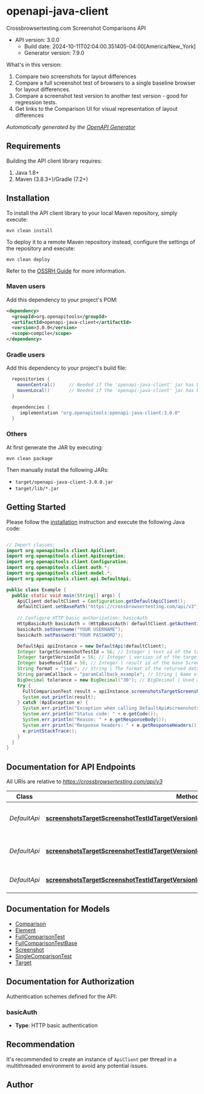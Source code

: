 # openapi-java-client

Crossbrowsertesting.com Screenshot Comparisons API
- API version: 3.0.0
  - Build date: 2024-10-11T02:04:00.351405-04:00[America/New_York]
  - Generator version: 7.9.0

What's in this version: 
 1. Compare two screenshots for layout differences 
 2. Compare a full screenshot test of browsers to a single baseline browser for layout differences. 
 3. Compare a screenshot test version to another test version - good for regression tests. 
 4. Get links to the Comparison UI for visual representation of layout differences


*Automatically generated by the [OpenAPI Generator](https://openapi-generator.tech)*


## Requirements

Building the API client library requires:
1. Java 1.8+
2. Maven (3.8.3+)/Gradle (7.2+)

## Installation

To install the API client library to your local Maven repository, simply execute:

```shell
mvn clean install
```

To deploy it to a remote Maven repository instead, configure the settings of the repository and execute:

```shell
mvn clean deploy
```

Refer to the [OSSRH Guide](http://central.sonatype.org/pages/ossrh-guide.html) for more information.

### Maven users

Add this dependency to your project's POM:

```xml
<dependency>
  <groupId>org.openapitools</groupId>
  <artifactId>openapi-java-client</artifactId>
  <version>3.0.0</version>
  <scope>compile</scope>
</dependency>
```

### Gradle users

Add this dependency to your project's build file:

```groovy
  repositories {
    mavenCentral()     // Needed if the 'openapi-java-client' jar has been published to maven central.
    mavenLocal()       // Needed if the 'openapi-java-client' jar has been published to the local maven repo.
  }

  dependencies {
     implementation "org.openapitools:openapi-java-client:3.0.0"
  }
```

### Others

At first generate the JAR by executing:

```shell
mvn clean package
```

Then manually install the following JARs:

* `target/openapi-java-client-3.0.0.jar`
* `target/lib/*.jar`

## Getting Started

Please follow the [installation](#installation) instruction and execute the following Java code:

```java

// Import classes:
import org.openapitools.client.ApiClient;
import org.openapitools.client.ApiException;
import org.openapitools.client.Configuration;
import org.openapitools.client.auth.*;
import org.openapitools.client.model.*;
import org.openapitools.client.api.DefaultApi;

public class Example {
  public static void main(String[] args) {
    ApiClient defaultClient = Configuration.getDefaultApiClient();
    defaultClient.setBasePath("https://crossbrowsertesting.com/api/v3");
    
    // Configure HTTP basic authorization: basicAuth
    HttpBasicAuth basicAuth = (HttpBasicAuth) defaultClient.getAuthentication("basicAuth");
    basicAuth.setUsername("YOUR USERNAME");
    basicAuth.setPassword("YOUR PASSWORD");

    DefaultApi apiInstance = new DefaultApi(defaultClient);
    Integer targetScreenshotTestId = 56; // Integer | test id of the target Screenshot Test
    Integer targetVersionId = 56; // Integer | version id of the target Screenshot Test
    Integer baseResultId = 56; // Integer | result id of the base Screenshot Test
    String format = "json"; // String | The format of the returned data. Possible values are \"json\" or \"jsonp\".
    String paramCallback = "paramCallback_example"; // String | Name of callback method for JSONP requests.
    BigDecimal tolerance = new BigDecimal("30"); // BigDecimal | Used as the basis for detecting box model differences in element positioning and dimensions that should be flagged and reported back to the comparison results. The default is 30px which is a good basis for finding notable layout differences.
    try {
      FullComparisonTest result = apiInstance.screenshotsTargetScreenshotTestIdTargetVersionIdComparisonBaseResultIdGet(targetScreenshotTestId, targetVersionId, baseResultId, format, paramCallback, tolerance);
      System.out.println(result);
    } catch (ApiException e) {
      System.err.println("Exception when calling DefaultApi#screenshotsTargetScreenshotTestIdTargetVersionIdComparisonBaseResultIdGet");
      System.err.println("Status code: " + e.getCode());
      System.err.println("Reason: " + e.getResponseBody());
      System.err.println("Response headers: " + e.getResponseHeaders());
      e.printStackTrace();
    }
  }
}

```

## Documentation for API Endpoints

All URIs are relative to *https://crossbrowsertesting.com/api/v3*

Class | Method | HTTP request | Description
------------ | ------------- | ------------- | -------------
*DefaultApi* | [**screenshotsTargetScreenshotTestIdTargetVersionIdComparisonBaseResultIdGet**](docs/DefaultApi.md#screenshotsTargetScreenshotTestIdTargetVersionIdComparisonBaseResultIdGet) | **GET** /screenshots/{target_screenshot_test_id}/{target_version_id}/comparison/{base_result_id} | Compare Full Screenshot Test
*DefaultApi* | [**screenshotsTargetScreenshotTestIdTargetVersionIdComparisonParallelBaseVersionIdGet**](docs/DefaultApi.md#screenshotsTargetScreenshotTestIdTargetVersionIdComparisonParallelBaseVersionIdGet) | **GET** /screenshots/{target_screenshot_test_id}/{target_version_id}/comparison/parallel/{base_version_id} | Compare Screenshot Test Versions
*DefaultApi* | [**screenshotsTargetScreenshotTestIdTargetVersionIdTargetResultIdComparisonBaseResultIdGet**](docs/DefaultApi.md#screenshotsTargetScreenshotTestIdTargetVersionIdTargetResultIdComparisonBaseResultIdGet) | **GET** /screenshots/{target_screenshot_test_id}/{target_version_id}/{target_result_id}/comparison/{base_result_id} | Compare Single Screenshot


## Documentation for Models

 - [Comparison](docs/Comparison.md)
 - [Element](docs/Element.md)
 - [FullComparisonTest](docs/FullComparisonTest.md)
 - [FullComparisonTestBase](docs/FullComparisonTestBase.md)
 - [Screenshot](docs/Screenshot.md)
 - [SingleComparisonTest](docs/SingleComparisonTest.md)
 - [Target](docs/Target.md)


<a id="documentation-for-authorization"></a>
## Documentation for Authorization


Authentication schemes defined for the API:
<a id="basicAuth"></a>
### basicAuth

- **Type**: HTTP basic authentication


## Recommendation

It's recommended to create an instance of `ApiClient` per thread in a multithreaded environment to avoid any potential issues.

## Author



